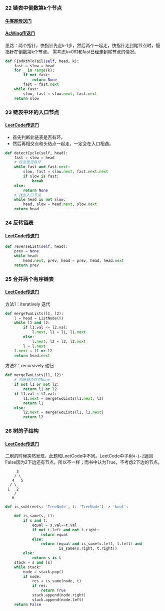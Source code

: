 ### 22 链表中倒数第k个节点

#### [牛客网传送门](https://www.nowcoder.com/practice/529d3ae5a407492994ad2a246518148a?tpId=13&tqId=11167&rp=1&ru=%2Fta%2Fcoding-interviews&qru=%2Fta%2Fcoding-interviews%2Fquestion-ranking&tPage=1)

#### [AcWing传送门](https://www.acwing.com/problem/content/32/)


思路：两个指针，快指针先走k-1步，然后两个一起走，快指针走到尾节点时，慢指针在倒数第k个节点。
需考虑k=0时和fast已经走到尾节点的情况。

```python
def FindKthToTail(self, head, k):
    fast = slow = head
    for _ in range(k):
        if not fast:
            return None
        fast = fast.next
    while fast:
        slow, fast = slow.next, fast.next
    return slow
```

### 23 链表中环的入口节点
#### [LeetCode传送门](https://leetcode.com/problems/linked-list-cycle-ii/description/)

* 首先判断此链表是否有环。
* 然后再相交点和头结点一起走，一定会在入口相遇。


```python
def detectCycle(self, head):        
    fast = slow = head
    # 检测是否有环
    while fast and fast.next:
        slow, fast = slow.next, fast.next.next
        if slow is fast:
            break
    else:
        return None
    # 找出入口节点
    while head is not slow:
        head, slow = head.next, slow.next
    return head
```

### 24 反转链表

#### [LeetCode传送门](https://leetcode.com/problems/reverse-linked-list/description/)

```python
def reverseList(self, head):
    prev = None
    while head:
        head.next, prev, head = prev, head, head.next
    return prev
```

### 25 合并两个有序链表

#### [LeetCode传送门](https://leetcode.com/problems/merge-two-sorted-lists/description/)

方法1：iteratively 迭代

```python
def mergeTwoLists(l1, l2):
    l = head = ListNode(0)
    while l1 and l2:
        if l1.val <= l2.val:
            l.next, l1 = l1, l1.next
        else:
            l.next, l2 = l2, l2.next
        l = l.next
    l.next = l1 or l2
    return head.next
```

方法2：recursively 递归

```python
def mergeTwoLists(l1, l2):
    # 判断是否存在None
    if not l1 or not l2:
        return l1 or l2
    if l1.val < l2.val:
        l1.next = mergeTwoLists(l1.next, l2)
        return l1
    else:
        l2.next = mergeTwoLists(l1, l2.next)
        return l2
```

### 26 树的子结构

#### [LeetCode传送门](https://leetcode.com/problems/subtree-of-another-tree/description/)

二刷的时候突然发现，此题和LeetCode中不同。LeetCode中子树`4-1-2`返回False因为2下边还有节点，所以不一样；而书中认为True，不考虑2下边的节点。

```
     3
    / \
   4   5
  / \
 1   2
    /
   0
```

```python
def is_subtree(s: 'TreeNode', t: 'TreeNode') -> 'bool':

    def is_same(s, t):
        if s and t:
            equal = s.val==t.val
            if not t.left and not t.right:
                return equal
            else:
                return (equal and is_same(s.left, t.left) and
                        is_same(s.right, t.right))
        else:
            return s is t
    stack = s and [s]
    while stack:
        node = stack.pop()
        if node:
            res = is_same(node, t)
            if res:
                return True
            stack.append(node.right)
            stack.append(node.left)
    return False
```